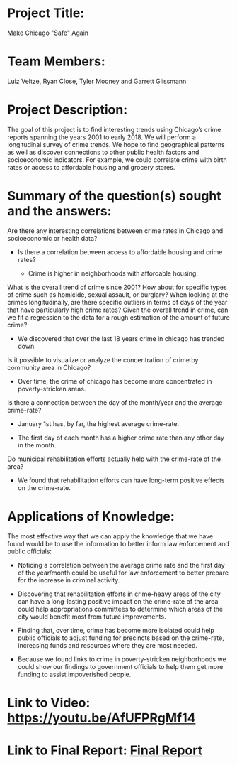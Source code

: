 # Project Title: 
Make Chicago "Safe" Again

# Team Members: 
Luiz Veltze, Ryan Close, Tyler Mooney and Garrett Glissmann

# Project Description: 
The goal of this project is to find interesting trends using Chicago’s crime reports spanning the years 2001 to early 2018. We will perform a longitudinal survey of crime trends. We hope to find geographical patterns as well as discover connections to other public health factors and socioeconomic indicators. For example, we could correlate crime with birth rates or access to affordable housing and grocery stores.

# Summary of the question(s) sought and the answers:
Are there any interesting correlations between crime rates in Chicago and socioeconomic or health data?

  - Is there a correlation between access to affordable housing and crime rates?
  
      - Crime is higher in neighborhoods with affordable housing.
    
What is the overall trend of crime since 2001? How about for specific types of crime such as homicide, sexual assault, or burglary?
When looking at the crimes longitudinally, are there specific outliers in terms of days of the year that have particularly high crime rates? Given the overall trend in crime, can we fit a regression to the data for a rough estimation of the amount of future crime?

  - We discovered that over the last 18 years crime in chicago has trended down.

Is it possible to visualize or analyze the concentration of crime by community area in Chicago?

  - Over time, the crime of chicago has become more concentrated in poverty-stricken areas.
  
Is there a connection between the day of the month/year and the average crime-rate?

  - January 1st has, by far, the highest average crime-rate.
  
  - The first day of each month has a higher crime rate than any other day in the month.
  
Do municipal rehabilitation efforts actually help with the crime-rate of the area?

  - We found that rehabilitation efforts can have long-term positive effects on the crime-rate.
  


# Applications of Knowledge:
The most effective way that we can apply the knowledge that we have found would be to use the information to better inform law enforcement and public officials: 

  - Noticing a correlation between the average crime rate and the first day of the year/month could be useful for law enforcement to better prepare for the increase in criminal activity. 
  
  - Discovering that rehabilitation efforts in crime-heavy areas of the city can have a long-lasting positive impact on the crime-rate of the area could help appropriations committees to determine which areas of the city would benefit most from future improvements.
     
  - Finding that, over time, crime has become more isolated could help public officials to adjust funding for precincts based on the crime-rate, increasing funds and resources where they are most needed.
  
  - Because we found links to crime in poverty-stricken neighborhoods we could show our findings to government officials to help them get more funding to assist impoverished people.

# Link to Video: https://youtu.be/AfUFPRgMf14

# Link to Final Report: [Final Report](https://github.com/gagl2155/data-mining-final/blob/master/06_MakeChicagoSafeAgain_Part4.pdf)


